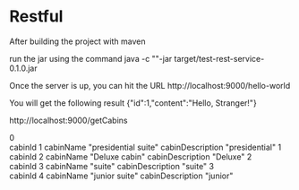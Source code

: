 # Restful

After building the project with maven

run the jar using the command 
java -c "<path to the ojdbc jar>"-jar target/test-rest-service-0.1.0.jar

Once the server is up, you can hit the URL http://localhost:9000/hello-world

You will get the following result
{"id":1,"content":"Hello, Stranger!"}

http://localhost:9000/getCabins
	
0	
cabinId	1
cabinName	"presidential suite"
cabinDescription	"presidential"
1	
cabinId	2
cabinName	"Deluxe cabin"
cabinDescription	"Deluxe"
2	
cabinId	3
cabinName	"suite"
cabinDescription	"suite"
3	
cabinId	4
cabinName	"junior suite"
cabinDescription	"junior"
